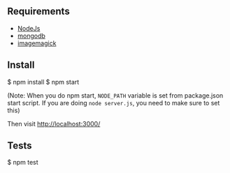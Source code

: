 ## Requirements
* [NodeJs](http://nodejs.org)
* [mongodb](http://mongodb.org)
* [imagemagick](http://www.imagemagick.org/script/index.php)

## Install

$ npm install
$ npm start

(Note: When you do npm start, `NODE_PATH` variable is set from package.json start script. If you are doing `node server.js`, you need to make sure to set this)

Then visit [http://localhost:3000/](http://localhost:3000/)

## Tests
$ npm test
